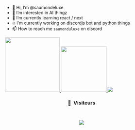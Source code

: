 - 👋 Hi, I’m @saumondeluxe
- 👀 I’m interested in AI thingz
- 🌱 I’m currently learning react / next
- 🔥 I'm currently working on discordjs bot and python things
- 📫 How to reach me `saumonduluxe` on discord

<a href="https://github.com/saumondeluxe">
  <img height="180em" src="https://github-readme-stats-eight-theta.vercel.app/api?username=saumondeluxe&show_icons=true&theme=react&include_all_commits=true&locale=fr"/>
  <img height="150em" src="https://github-readme-stats-eight-theta.vercel.app/api/top-langs/?username=saumondeluxe&layout=compact&langs_count=8&theme=react&locale=fr"/>
  <img src="https://github-profile-trophy.vercel.app/?username=saumondeluxe&theme=dracula"/>
</a>

### <p align="center">👀 &nbsp;Visiteurs</p>
<br>
<p align="center">
  <img src="https://profile-counter.glitch.me/saumondeluxe/count.svg" />
</p>
